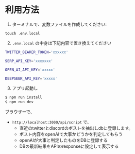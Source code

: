 # 利用方法

1. ターミナルで、変数ファイルを作成してください:

```
touch .env.local
```

2. `.env.local` の中身は下記内容で置き換えてください

```bash
TWITTER_BEARER_TOKEN='xxxxxx'

SERP_API_KEY='xxxxxxx'

OPEN_AI_API_KEY='xxxxx'

DEEPSEEK_API_KEY='xxxxx'
```

3. アプリ起動し

```bash
$ npm run install
$ npm run dev
```

ブラウザーで、

- `http://localhost:3000/api/script` で、
  - 直近のtwitterとdiscordのポストを抽出しdbに登録します。
  - ポスト内容をopenAIで大事かどうかを判定してもらう
  - openAIが大事と判定したものをDBに登録する
  - DBの最新結果をAPIのresponseに設定して表示する